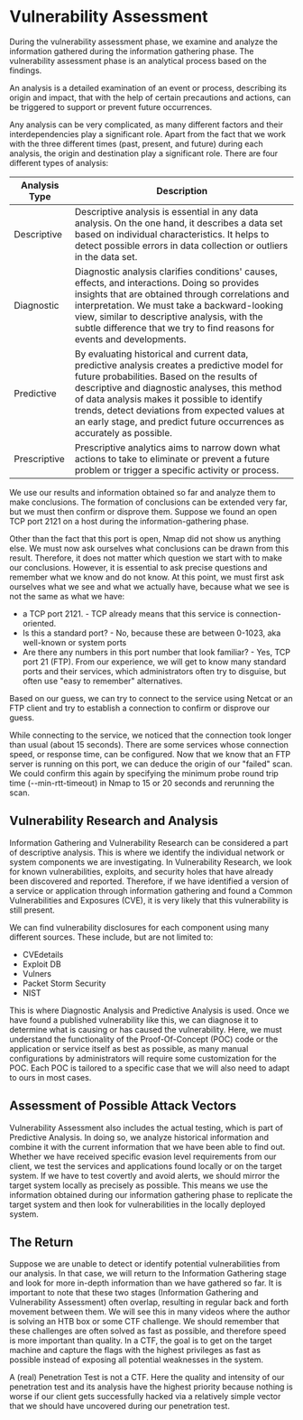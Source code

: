 # Vulnerability Assessment

During the vulnerability assessment phase, we examine and analyze the information gathered during the information gathering phase. The vulnerability assessment phase is an analytical process based on the findings.

An analysis is a detailed examination of an event or process, describing its origin and impact, that with the help of certain precautions and actions, can be triggered to support or prevent future occurrences.

Any analysis can be very complicated, as many different factors and their interdependencies play a significant role. Apart from the fact that we work with the three different times (past, present, and future) during each analysis, the origin and destination play a significant role. There are four different types of analysis:

| Analysis Type | Description                                                                                                                                                                                                                                                                                                                                                             |
| ------------- | ----------------------------------------------------------------------------------------------------------------------------------------------------------------------------------------------------------------------------------------------------------------------------------------------------------------------------------------------------------------------- |
| Descriptive   | Descriptive analysis is essential in any data analysis. On the one hand, it describes a data set based on individual characteristics. It helps to detect possible errors in data collection or outliers in the data set.                                                                                                                                                |
| Diagnostic    | Diagnostic analysis clarifies conditions' causes, effects, and interactions. Doing so provides insights that are obtained through correlations and interpretation. We must take a backward-looking view, similar to descriptive analysis, with the subtle difference that we try to find reasons for events and developments.                                           |
| Predictive    | By evaluating historical and current data, predictive analysis creates a predictive model for future probabilities. Based on the results of descriptive and diagnostic analyses, this method of data analysis makes it possible to identify trends, detect deviations from expected values at an early stage, and predict future occurrences as accurately as possible. |
| Prescriptive  | Prescriptive analytics aims to narrow down what actions to take to eliminate or prevent a future problem or trigger a specific activity or process.                                                                                                                                                                                                                     |

We use our results and information obtained so far and analyze them to make conclusions. The formation of conclusions can be extended very far, but we must then confirm or disprove them. Suppose we found an open TCP port 2121 on a host during the information-gathering phase.

Other than the fact that this port is open, Nmap did not show us anything else. We must now ask ourselves what conclusions can be drawn from this result. Therefore, it does not matter which question we start with to make our conclusions. However, it is essential to ask precise questions and remember what we know and do not know. At this point, we must first ask ourselves what we see and what we actually have, because what we see is not the same as what we have:

- a TCP port 2121. - TCP already means that this service is connection-oriented.
- Is this a standard port? - No, because these are between 0-1023, aka well-known or system ports
- Are there any numbers in this port number that look familiar? - Yes, TCP port 21 (FTP). From our experience, we will get to know many standard ports and their services, which administrators often try to disguise, but often use "easy to remember" alternatives.

Based on our guess, we can try to connect to the service using Netcat or an FTP client and try to establish a connection to confirm or disprove our guess.

While connecting to the service, we noticed that the connection took longer than usual (about 15 seconds). There are some services whose connection speed, or response time, can be configured. Now that we know that an FTP server is running on this port, we can deduce the origin of our "failed" scan. We could confirm this again by specifying the minimum probe round trip time (--min-rtt-timeout) in Nmap to 15 or 20 seconds and rerunning the scan.

## Vulnerability Research and Analysis

Information Gathering and Vulnerability Research can be considered a part of descriptive analysis. This is where we identify the individual network or system components we are investigating. In Vulnerability Research, we look for known vulnerabilities, exploits, and security holes that have already been discovered and reported. Therefore, if we have identified a version of a service or application through information gathering and found a Common Vulnerabilities and Exposures (CVE), it is very likely that this vulnerability is still present.

We can find vulnerability disclosures for each component using many different sources. These include, but are not limited to:

- CVEdetails
- Exploit DB
- Vulners
- Packet Storm Security
- NIST

This is where Diagnostic Analysis and Predictive Analysis is used. Once we have found a published vulnerability like this, we can diagnose it to determine what is causing or has caused the vulnerability. Here, we must understand the functionality of the Proof-Of-Concept (POC) code or the application or service itself as best as possible, as many manual configurations by administrators will require some customization for the POC. Each POC is tailored to a specific case that we will also need to adapt to ours in most cases.

## Assessment of Possible Attack Vectors

Vulnerability Assessment also includes the actual testing, which is part of Predictive Analysis. In doing so, we analyze historical information and combine it with the current information that we have been able to find out. Whether we have received specific evasion level requirements from our client, we test the services and applications found locally or on the target system. If we have to test covertly and avoid alerts, we should mirror the target system locally as precisely as possible. This means we use the information obtained during our information gathering phase to replicate the target system and then look for vulnerabilities in the locally deployed system.

## The Return

Suppose we are unable to detect or identify potential vulnerabilities from our analysis. In that case, we will return to the Information Gathering stage and look for more in-depth information than we have gathered so far. It is important to note that these two stages (Information Gathering and Vulnerability Assessment) often overlap, resulting in regular back and forth movement between them. We will see this in many videos where the author is solving an HTB box or some CTF challenge. We should remember that these challenges are often solved as fast as possible, and therefore speed is more important than quality. In a CTF, the goal is to get on the target machine and capture the flags with the highest privileges as fast as possible instead of exposing all potential weaknesses in the system.

A (real) Penetration Test is not a CTF.
Here the quality and intensity of our penetration test and its analysis have the highest priority because nothing is worse if our client gets successfully hacked via a relatively simple vector that we should have uncovered during our penetration test.
